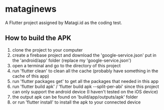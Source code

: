 # mataginews

A Flutter project assigned by Matagi.id as the coding test.

## How to build the APK

1. clone the project to your computer
2. create a firebase project and download the 'google-service.json' put in the 'android/app' folder
(replace my 'google-service.json')
3. open a terminal and go to the directory of this project
4. run 'flutter clean' to clean all the cache (probably have something in the cache of this app)
5. run 'flutter packages get' to get all the packages that needed in this app
6. run 'flutter build apk' / 'flutter build apk --split-per-abi' since this project can only support the android device (I haven't tested on the iOS device)
7. the output apk can be found on 'build/app/outputs/apk' folder
8. or run 'flutter install' to install the apk to your connected device